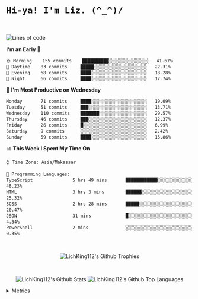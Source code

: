 
# `Hi-ya! I'm Liz. (^_^)/ `

<br>

<!--START_SECTION:waka-->
![Lines of code](https://img.shields.io/badge/From%20Hello%20World%20I%27ve%20Written-10631%20lines%20of%20code-blue)

**I'm an Early 🐤** 

```text
🌞 Morning    155 commits    ██████████░░░░░░░░░░░░░░░   41.67% 
🌆 Daytime    83 commits     █████░░░░░░░░░░░░░░░░░░░░   22.31% 
🌃 Evening    68 commits     ████░░░░░░░░░░░░░░░░░░░░░   18.28% 
🌙 Night      66 commits     ████░░░░░░░░░░░░░░░░░░░░░   17.74%

```
📅 **I'm Most Productive on Wednesday** 

```text
Monday       71 commits     ████░░░░░░░░░░░░░░░░░░░░░   19.09% 
Tuesday      51 commits     ███░░░░░░░░░░░░░░░░░░░░░░   13.71% 
Wednesday    110 commits    ███████░░░░░░░░░░░░░░░░░░   29.57% 
Thursday     46 commits     ███░░░░░░░░░░░░░░░░░░░░░░   12.37% 
Friday       26 commits     █░░░░░░░░░░░░░░░░░░░░░░░░   6.99% 
Saturday     9 commits      ░░░░░░░░░░░░░░░░░░░░░░░░░   2.42% 
Sunday       59 commits     ████░░░░░░░░░░░░░░░░░░░░░   15.86%

```


📊 **This Week I Spent My Time On** 

```text
⌚︎ Time Zone: Asia/Makassar

💬 Programming Languages: 
TypeScript               5 hrs 49 mins       ████████████░░░░░░░░░░░░░   48.23% 
HTML                     3 hrs 3 mins        ██████░░░░░░░░░░░░░░░░░░░   25.32% 
SCSS                     2 hrs 28 mins       █████░░░░░░░░░░░░░░░░░░░░   20.47% 
JSON                     31 mins             █░░░░░░░░░░░░░░░░░░░░░░░░   4.34% 
PowerShell               2 mins              ░░░░░░░░░░░░░░░░░░░░░░░░░   0.35%

```


<!--END_SECTION:waka-->

<br>

  <p align="center">
    <img alt="LichKing112's Github Trophies" src="https://github-profile-trophy.vercel.app/?username=LichKing112&theme=onedark" />
  </p>
  
 <br>
 <p align="center">
    <img alt="LichKing112's Github Stats" src="https://github-readme-stats.vercel.app/api?username=lichking112&theme=gotham&show_icons=true" />
    <img alt="LichKing112's Github Top Languages" src="https://github-readme-stats.vercel.app/api/top-langs/?username=lichking112&theme=gotham&layout=compact" />
  </p>


<details>
  <summary>Metrics</summary>
  <br>
  <p align="center">
    <img alt="LichKing112's Github Metrics" src="https://github.com/LichKing112/LichKing112/blob/master/github-metrics.svg" />
  </p>
</details>


